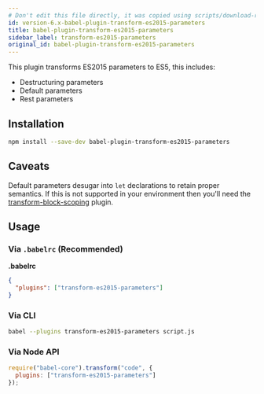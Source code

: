 ```yaml
---
# Don't edit this file directly, it was copied using scripts/download-readmes.js: 
id: version-6.x-babel-plugin-transform-es2015-parameters
title: babel-plugin-transform-es2015-parameters
sidebar_label: transform-es2015-parameters
original_id: babel-plugin-transform-es2015-parameters
---
```


This plugin transforms ES2015 parameters to ES5, this includes:

- Destructuring parameters
- Default parameters
- Rest parameters

## Installation

```sh
npm install --save-dev babel-plugin-transform-es2015-parameters
```

## Caveats

Default parameters desugar into `let` declarations to retain proper semantics. If this is
not supported in your environment then you'll need the
[transform-block-scoping](https://babeljs.io/docs/en/babel-plugin-transform-es2015-block-scoping) plugin.

## Usage

### Via `.babelrc` (Recommended)

**.babelrc**

```json
{
  "plugins": ["transform-es2015-parameters"]
}
```

### Via CLI

```sh
babel --plugins transform-es2015-parameters script.js
```

### Via Node API

```javascript
require("babel-core").transform("code", {
  plugins: ["transform-es2015-parameters"]
});
```

